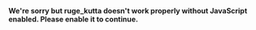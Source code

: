 <!doctype html><html lang=""><head><meta charset="utf-8"><meta http-equiv="X-UA-Compatible" content="IE=edge"><meta name="viewport" content="width=device-width,initial-scale=1"><link rel="icon" href="/favicon.ico"><title>Runge Kutta</title><script defer="defer" src="/js/chunk-vendors.83d5a43b.js"></script><script defer="defer" src="/js/app.56f10310.js"></script><link href="/css/app.d7d0694e.css" rel="stylesheet"></head><body><noscript><strong>We're sorry but ruge_kutta doesn't work properly without JavaScript enabled. Please enable it to continue.</strong></noscript><div id="app"></div></body></html>
